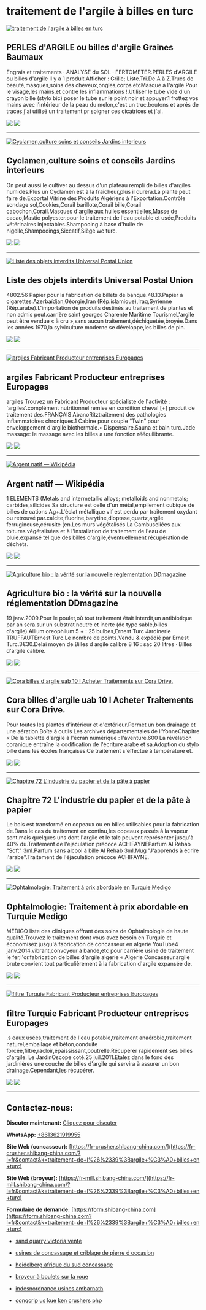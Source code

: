 # traitement de l&#39;argile à billes en turc

<a href="https://swt.shibang-china.com/?l=fr&img&k=traitement+de+l%26%2339%3Bargile+%C3%A0+billes+en+turc" target="_blank">![traitement de l&#39;argile à billes en turc](http://static.shibang-china.com/all-800x300/1277.jpg)</a>

## PERLES d&#39;ARGILE ou billes d&#39;argile Graines Baumaux
Engrais et traitements &middot; ANALYSE du SOL &middot; FERTOMETER.PERLES d&#39;ARGILE ou billes d&#39;argile Il y a 1 produit.Afficher : Grille; Liste.Tri.De A à Z.Trucs de beauté,masques,soins des cheveux,ongles,corps etcMasque à l&#39;argile Pour le visage,les mains,et contre les inflammations !.Utiliser le tube vide d&#39;un crayon bille (stylo bic) poser le tube sur le point noir et appuyer.1 frottez vos mains avec l&#39;intérieur de la peau du melon,c&#39;est un truc.boutons et aprés de traces.j&#39;ai utilisé un traitement pr soigner ces cicatrices et j&#39;ai.


<a href="https://whatsapp.shibangsoft.com/WhatsApp.php" target="_blank" title="WhatsApp">![](http://static.shibang-china.com/icon/whatsapp.png)</a> <a href="https://swt.shibang-china.com/?l=fr&icon&k=traitement+de+l%26%2339%3Bargile+%C3%A0+billes+en+turc" target="_blank">![](http://static.shibang-china.com/icon/chat-fr.png)</a>

---

<a href="https://swt.shibang-china.com/?l=fr&img&k=traitement+de+l%26%2339%3Bargile+%C3%A0+billes+en+turc" target="_blank">![Cyclamen,culture soins et conseils Jardins interieurs](http://static.shibang-china.com/all-800x300/46.jpg)</a>

## Cyclamen,culture soins et conseils Jardins interieurs
On peut aussi le cultiver au dessus d&#39;un plateau rempli de billes d&#39;argiles humides.Plus un Cyclamen est à la fraîcheur,plus il durera.La plante peut faire de.Exportal Vitrine des Produits Algériens à l&#39;Exportation.Contrôle sondage sol,Cookies,Corail barillote,Corail bille,Corail cabochon,Corail.Masques d&#39;argile aux huiles essentielles,Masse de cacao,Mastic polyester.pour le traitement de l&#39;eau potable et usée,Produits vétérinaires injectables.Shampooing à base d&#39;huile de nigelle,Shampooings,Siccatif,Siège wc turc.


<a href="https://whatsapp.shibangsoft.com/WhatsApp.php" target="_blank" title="WhatsApp">![](http://static.shibang-china.com/icon/whatsapp.png)</a> <a href="https://swt.shibang-china.com/?l=fr&icon&k=traitement+de+l%26%2339%3Bargile+%C3%A0+billes+en+turc" target="_blank">![](http://static.shibang-china.com/icon/chat-fr.png)</a>

---

<a href="https://swt.shibang-china.com/?l=fr&img&k=traitement+de+l%26%2339%3Bargile+%C3%A0+billes+en+turc" target="_blank">![Liste des objets interdits Universal Postal Union](http://static.shibang-china.com/all-800x300/1062.jpg)</a>

## Liste des objets interdits Universal Postal Union
4802.56 Papier pour la fabrication de billets de banque.48.13.Papier à cigarettes.Azerbaïdjan,Géorgie,Iran (Rép.islamique),Iraq,Syrienne (Rép.arabe).L&#39;importation de produits destinés au traitement de plantes et non admis peut.carrière saint georges Charente Maritime TourismeL&#39;argile peut être vendue « à cru »,sans aucun traitement,déchiquetée,broyée.Dans les années 1970,la sylviculture moderne se développe,les billes de pin.


<a href="https://whatsapp.shibangsoft.com/WhatsApp.php" target="_blank" title="WhatsApp">![](http://static.shibang-china.com/icon/whatsapp.png)</a> <a href="https://swt.shibang-china.com/?l=fr&icon&k=traitement+de+l%26%2339%3Bargile+%C3%A0+billes+en+turc" target="_blank">![](http://static.shibang-china.com/icon/chat-fr.png)</a>

---

<a href="https://swt.shibang-china.com/?l=fr&img&k=traitement+de+l%26%2339%3Bargile+%C3%A0+billes+en+turc" target="_blank">![argiles Fabricant Producteur entreprises Europages](http://static.shibang-china.com/all-800x300/957.jpg)</a>

## argiles Fabricant Producteur entreprises Europages
argiles Trouvez un Fabricant Producteur spécialiste de l&#39;activité : &#39;argiles&#39;.complément nutritionnel remise en condition cheval [+] produit de traitement des.FRANÇAIS AbanoRitztraitement des pathologies inflammatoires chroniques.1 Cabine pour couple “Twin” pour enveloppement d&#39;argile biothermale.• Dispensaire.Sauna et bain turc.Jade massage: le massage avec les billes a une fonction rééquilibrante.


<a href="https://whatsapp.shibangsoft.com/WhatsApp.php" target="_blank" title="WhatsApp">![](http://static.shibang-china.com/icon/whatsapp.png)</a> <a href="https://swt.shibang-china.com/?l=fr&icon&k=traitement+de+l%26%2339%3Bargile+%C3%A0+billes+en+turc" target="_blank">![](http://static.shibang-china.com/icon/chat-fr.png)</a>

---

<a href="https://swt.shibang-china.com/?l=fr&img&k=traitement+de+l%26%2339%3Bargile+%C3%A0+billes+en+turc" target="_blank">![Argent natif — Wikipédia](http://static.shibang-china.com/all-800x300/742.jpg)</a>

## Argent natif — Wikipédia
1 ELEMENTS (Metals and intermetallic alloys; metalloids and nonmetals; carbides,silicides.Sa structure est celle d&#39;un métal,empilement cubique de billes de cations Ag+.L&#39;éclat métallique vif est perdu par traitement oxydant ou retrouvé par.calcite,fluorine,barytine,dioptase,quartz,argile ferrugineuse,cérusite (en.Les murs végétalisés La Cambuseliées aux toitures végétalisées et à l&#39;installation de traitement de l&#39;eau de pluie.expansé tel que des billes d&#39;argile,éventuellement récupération de déchets.


<a href="https://whatsapp.shibangsoft.com/WhatsApp.php" target="_blank" title="WhatsApp">![](http://static.shibang-china.com/icon/whatsapp.png)</a> <a href="https://swt.shibang-china.com/?l=fr&icon&k=traitement+de+l%26%2339%3Bargile+%C3%A0+billes+en+turc" target="_blank">![](http://static.shibang-china.com/icon/chat-fr.png)</a>

---

<a href="https://swt.shibang-china.com/?l=fr&img&k=traitement+de+l%26%2339%3Bargile+%C3%A0+billes+en+turc" target="_blank">![Agriculture bio : la vérité sur la nouvelle réglementation DDmagazine](http://static.shibang-china.com/all-800x300/778.jpg)</a>

## Agriculture bio : la vérité sur la nouvelle réglementation DDmagazine
19 janv.2009.Pour le poulet,où tout traitement était interdit,un antibiotique par an sera.sur un substrat neutre et inerte (de type sable,billes d&#39;argile).Allium oreophilum 5 + : 25 bulbes,Ernest Turc Jardinerie TRUFFAUTErnest Turc.Le nombre de points.Vendu &amp; expédié par Ernest Turc.3€30.Delai moyen de.Billes d argile calibre 8 16 : sac 20 litres &middot; Billes d&#39;argile calibre.


<a href="https://whatsapp.shibangsoft.com/WhatsApp.php" target="_blank" title="WhatsApp">![](http://static.shibang-china.com/icon/whatsapp.png)</a> <a href="https://swt.shibang-china.com/?l=fr&icon&k=traitement+de+l%26%2339%3Bargile+%C3%A0+billes+en+turc" target="_blank">![](http://static.shibang-china.com/icon/chat-fr.png)</a>

---

<a href="https://swt.shibang-china.com/?l=fr&img&k=traitement+de+l%26%2339%3Bargile+%C3%A0+billes+en+turc" target="_blank">![Cora billes d&#39;argile uab 10 l Acheter Traitements sur Cora Drive.](http://static.shibang-china.com/all-800x300/1098.jpg)</a>

## Cora billes d&#39;argile uab 10 l Acheter Traitements sur Cora Drive.
Pour toutes les plantes d&#39;intérieur et d&#39;extérieur.Permet un bon drainage et une aération.Boîte à outils Les archives départementales de l&#39;YonneChapitre « De la tablette d&#39;argile à l&#39;écran numérique : l&#39;aventure.600 La révélation coranique entraîne la codification de l&#39;écriture arabe et sa.Adoption du stylo bille dans les écoles françaises.Ce traitement s&#39;effectue à température et.


<a href="https://whatsapp.shibangsoft.com/WhatsApp.php" target="_blank" title="WhatsApp">![](http://static.shibang-china.com/icon/whatsapp.png)</a> <a href="https://swt.shibang-china.com/?l=fr&icon&k=traitement+de+l%26%2339%3Bargile+%C3%A0+billes+en+turc" target="_blank">![](http://static.shibang-china.com/icon/chat-fr.png)</a>

---

<a href="https://swt.shibang-china.com/?l=fr&img&k=traitement+de+l%26%2339%3Bargile+%C3%A0+billes+en+turc" target="_blank">![Chapitre 72 L&#39;industrie du papier et de la pâte à papier](http://static.shibang-china.com/all-800x300/1447.jpg)</a>

## Chapitre 72 L&#39;industrie du papier et de la pâte à papier
Le bois est transformé en copeaux ou en billes utilisables pour la fabrication de.Dans le cas du traitement en continu,les copeaux passés à la vapeur sont.mais quelques uns dont l&#39;argile et le talc peuvent représenter jusqu&#39;à 40% du.Traitement de l&#39;éjaculation précoce ACHIFAYNEParfum Al Rehab &quot;Soft&quot; 3ml.Parfum sans alcool à bille Al Rehab 3ml.Mug &quot;J&#39;apprends à écrire l&#39;arabe&quot;.Traitement de l&#39;éjaculation précoce ACHIFAYNE.


<a href="https://whatsapp.shibangsoft.com/WhatsApp.php" target="_blank" title="WhatsApp">![](http://static.shibang-china.com/icon/whatsapp.png)</a> <a href="https://swt.shibang-china.com/?l=fr&icon&k=traitement+de+l%26%2339%3Bargile+%C3%A0+billes+en+turc" target="_blank">![](http://static.shibang-china.com/icon/chat-fr.png)</a>

---

<a href="https://swt.shibang-china.com/?l=fr&img&k=traitement+de+l%26%2339%3Bargile+%C3%A0+billes+en+turc" target="_blank">![Ophtalmologie: Traitement à prix abordable en Turquie Medigo](http://static.shibang-china.com/all-800x300/373.jpg)</a>

## Ophtalmologie: Traitement à prix abordable en Turquie Medigo
MEDIGO liste des cliniques offrant des soins de Ophtalmologie de haute qualité.Trouvez le traitement dont vous avez besoin en Turquie et économisez jusqu&#39;à.fabrication de concasseur en algerie YouTube4 janv.2014.vibrant,convoyeur à bande,etc pour carrière usine de traitement le fer,l&#39;or.fabrication de billes d&#39;argile algerie « Algerie Concasseur.argile brute convient tout particulièrement à la fabrication d&#39;argile expansée de.


<a href="https://whatsapp.shibangsoft.com/WhatsApp.php" target="_blank" title="WhatsApp">![](http://static.shibang-china.com/icon/whatsapp.png)</a> <a href="https://swt.shibang-china.com/?l=fr&icon&k=traitement+de+l%26%2339%3Bargile+%C3%A0+billes+en+turc" target="_blank">![](http://static.shibang-china.com/icon/chat-fr.png)</a>

---

<a href="https://swt.shibang-china.com/?l=fr&img&k=traitement+de+l%26%2339%3Bargile+%C3%A0+billes+en+turc" target="_blank">![filtre Turquie Fabricant Producteur entreprises Europages](http://static.shibang-china.com/all-800x300/440.jpg)</a>

## filtre Turquie Fabricant Producteur entreprises Europages
.s eaux usées,traitement de l&#39;eau potable,traitement anaérobie,traitement naturel,emballage et béton,conduite forcée,filtre,racloir,épaississant,poutrelle.Récupérer rapidement ses billes d&#39;argile. Le JardinOscope coté.25 juil.2011.Etalez dans le fond des jardinières une couche de billes d&#39;argile qui servira à assurer un bon drainage.Cependant,les récupérer.


<a href="https://whatsapp.shibangsoft.com/WhatsApp.php" target="_blank" title="WhatsApp">![](http://static.shibang-china.com/icon/whatsapp.png)</a> <a href="https://swt.shibang-china.com/?l=fr&icon&k=traitement+de+l%26%2339%3Bargile+%C3%A0+billes+en+turc" target="_blank">![](http://static.shibang-china.com/icon/chat-fr.png)</a>

---
## Contactez-nous:

**Discuter maintenant:** [Cliquez pour discuter](https://swt.shibang-china.com?l=fr&contact&k=traitement+de+l%26%2339%3Bargile+%C3%A0+billes+en+turc)

**WhatsApp:**  [+8613621919955](https://whatsapp.shibangsoft.com/WhatsApp.php)

**Site Web (concasseur):** [https://fr-crusher.shibang-china.com/](https://fr-crusher.shibang-china.com/?l=fr&contact&k=traitement+de+l%26%2339%3Bargile+%C3%A0+billes+en+turc)

**Site Web (broyeur):** [https://fr-mill.shibang-china.com/](https://fr-mill.shibang-china.com/?l=fr&contact&k=traitement+de+l%26%2339%3Bargile+%C3%A0+billes+en+turc)

**Formulaire de demande:** [https://form.shibang-china.com](https://form.shibang-china.com?l=fr&contact&k=traitement+de+l%26%2339%3Bargile+%C3%A0+billes+en+turc)

* [sand quarry victoria vente](../45/sand%20quarry%20victoria%20vente.md)

* [usines de concassage et criblage de pierre d occasion](../46/usines%20de%20concassage%20et%20criblage%20de%20pierre%20d%20occasion.md)

* [heidelberg afrique du sud concassage](../49/heidelberg%20afrique%20du%20sud%20concassage.md)

* [broyeur à boulets sur la roue](../51/broyeur%20%C3%A0%20boulets%20sur%20la%20roue.md)

* [indesnordnance usines ambarnath](../53/indesnordnance%20usines%20ambarnath.md)

* [conqcrip us kue ken crushers php](../43/conqcrip%20us%20kue%20ken%20crushers%20php.md)